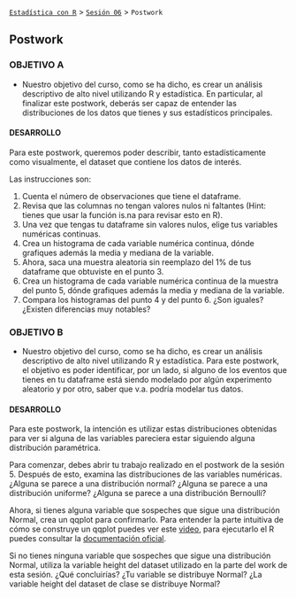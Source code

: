 
[`Estadística con R`](../../Readme.md) > [`Sesión 06`](../Readme.md) > `Postwork`  

## Postwork

### OBJETIVO A

- Nuestro objetivo del curso, como se ha dicho, es crear un análisis descriptivo de alto nivel utilizando R y estadística. En particular, al finalizar este postwork, deberás ser capaz de entender las distribuciones de los datos que tienes y sus estadísticos principales.    

#### DESARROLLO  

Para este postwork, queremos poder describir, tanto estadísticamente como visualmente, el dataset que contiene los datos de interés.  

Las instrucciones son:  
1. Cuenta el número de observaciones que tiene el dataframe.  
2. Revisa que las columnas no tengan valores nulos ni faltantes (Hint: tienes que usar la función is.na para revisar esto en R).  
3. Una vez que tengas tu dataframe sin valores nulos, elige tus variables numéricas continuas.  
4. Crea un histograma de cada variable numérica continua, dónde grafiques además la media y mediana de la variable.  
5. Ahora, saca una muestra aleatoria sin reemplazo del 1% de tus dataframe que obtuviste en el punto 3.  
6. Crea un histograma de cada variable numérica continua de la muestra del punto 5, dónde grafiques además la media y mediana de la variable.  
7. Compara los histogramas del punto 4 y del punto 6. ¿Son iguales? ¿Existen diferencias muy notables?

### OBJETIVO B

- Nuestro objetivo del curso, como se ha dicho, es crear un análisis descriptivo de alto nivel utilizando R y estadística. Para este postwork, el objetivo es poder identificar, por un lado, si alguno de los eventos que tienes en tu dataframe está siendo modelado por algún experimento aleatorio y por otro, saber que v.a. podría modelar tus datos.  
 
#### DESARROLLO

Para este postwork, la intención es utilizar estas distribuciones obtenidas para ver si alguna de las variables pareciera estar siguiendo alguna distribución paramétrica.  

Para comenzar, debes abrir tu trabajo realizado en el postwork de la sesión 5. Después de esto, examina las distribuciones de las variables numéricas. ¿Alguna se parece a una distribución normal? ¿Alguna se parece a una distribución uniforme? ¿Alguna se parece a una distribución Bernoulli?   

Ahora, si tienes alguna variable que sospeches que sigue una distribución Normal, crea un qqplot para confirmarlo. Para entender la parte intuitiva de cómo se construye un qqplot puedes ver este <a href="https://www.youtube.com/watch?v=okjYjClSjOg" target="_blank">video</a>, para ejecutarlo el R puedes consultar la <a href="https://www.rdocumentation.org/packages/EnvStats/versions/2.3.1/topics/qqPlot" target="_blank">documentación oficial</a>.     

Si no tienes ninguna variable que sospeches que sigue una distribución Normal, utiliza la variable height del dataset utilizado en la parte del work de esta sesión. ¿Qué concluirías? ¿Tu variable se distribuye Normal? ¿La variable height del dataset de clase se distribuye Normal?  

